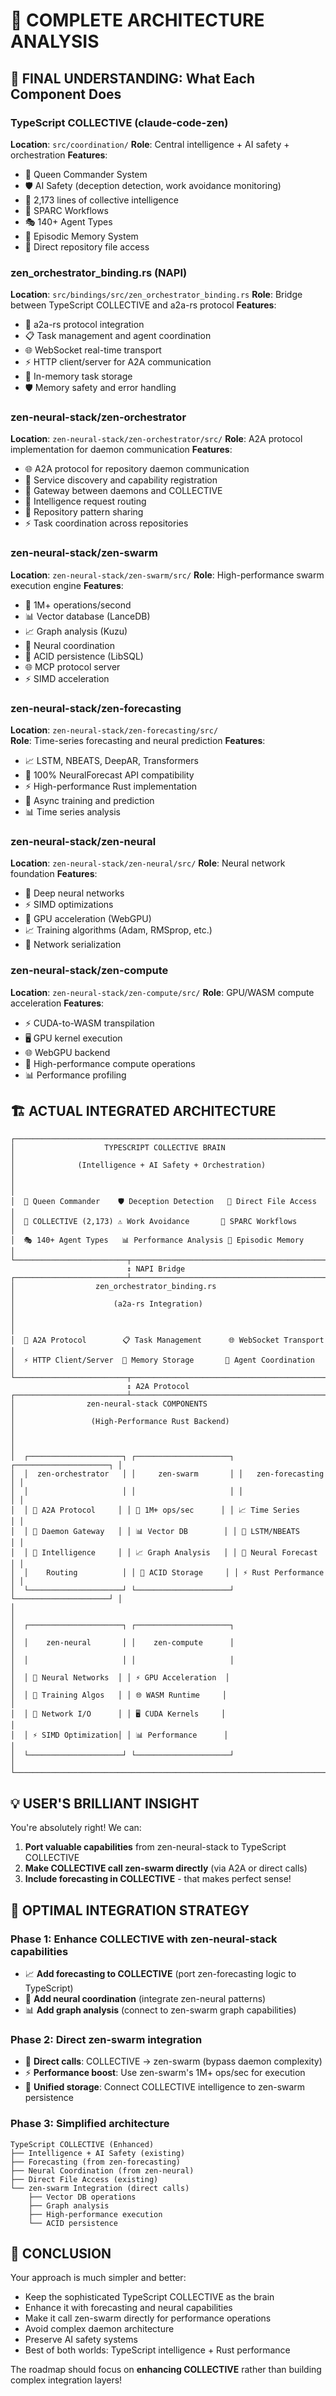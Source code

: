 # 🚀 COMPLETE ARCHITECTURE ANALYSIS

## 🎯 **FINAL UNDERSTANDING: What Each Component Does**

### **TypeScript COLLECTIVE (claude-code-zen)**
**Location**: `src/coordination/` 
**Role**: Central intelligence + AI safety + orchestration
**Features**:
- 👑 Queen Commander System
- 🛡️ AI Safety (deception detection, work avoidance monitoring)
- 🧠 2,173 lines of collective intelligence
- 🔄 SPARC Workflows
- 🎭 140+ Agent Types
- 💾 Episodic Memory System
- 📂 Direct repository file access

### **zen_orchestrator_binding.rs (NAPI)**
**Location**: `src/bindings/src/zen_orchestrator_binding.rs`
**Role**: Bridge between TypeScript COLLECTIVE and a2a-rs protocol
**Features**:
- 🔗 a2a-rs protocol integration
- 📋 Task management and agent coordination  
- 🌐 WebSocket real-time transport
- ⚡ HTTP client/server for A2A communication
- 💾 In-memory task storage
- 🛡️ Memory safety and error handling

### **zen-neural-stack/zen-orchestrator**
**Location**: `zen-neural-stack/zen-orchestrator/src/`
**Role**: A2A protocol implementation for daemon communication
**Features**:
- 🌐 A2A protocol for repository daemon communication
- 📡 Service discovery and capability registration
- 🔗 Gateway between daemons and COLLECTIVE
- 🧠 Intelligence request routing
- 💾 Repository pattern sharing
- ⚡ Task coordination across repositories

### **zen-neural-stack/zen-swarm** 
**Location**: `zen-neural-stack/zen-swarm/src/`
**Role**: High-performance swarm execution engine
**Features**:
- 🚀 1M+ operations/second
- 📊 Vector database (LanceDB)
- 📈 Graph analysis (Kuzu)  
- 🧠 Neural coordination
- 💾 ACID persistence (LibSQL)
- 🌐 MCP protocol server
- ⚡ SIMD acceleration

### **zen-neural-stack/zen-forecasting**
**Location**: `zen-neural-stack/zen-forecasting/src/`  
**Role**: Time-series forecasting and neural prediction
**Features**:
- 📈 LSTM, NBEATS, DeepAR, Transformers
- 🧠 100% NeuralForecast API compatibility
- ⚡ High-performance Rust implementation
- 🔮 Async training and prediction
- 📊 Time series analysis

### **zen-neural-stack/zen-neural**
**Location**: `zen-neural-stack/zen-neural/src/`
**Role**: Neural network foundation
**Features**:  
- 🧠 Deep neural networks
- ⚡ SIMD optimizations
- 🎯 GPU acceleration (WebGPU)
- 📈 Training algorithms (Adam, RMSprop, etc.)
- 💾 Network serialization

### **zen-neural-stack/zen-compute**
**Location**: `zen-neural-stack/zen-compute/src/`
**Role**: GPU/WASM compute acceleration
**Features**:
- ⚡ CUDA-to-WASM transpilation
- 🖥️ GPU kernel execution  
- 🌐 WebGPU backend
- 🚀 High-performance compute operations
- 📊 Performance profiling

## 🏗️ **ACTUAL INTEGRATED ARCHITECTURE**

```
┌─────────────────────────────────────────────────────────────────────────┐
│                    TYPESCRIPT COLLECTIVE BRAIN                          │
│              (Intelligence + AI Safety + Orchestration)                │
│                                                                         │
│  👑 Queen Commander    🛡️ Deception Detection   📂 Direct File Access  │
│  🧠 COLLECTIVE (2,173) ⚠️ Work Avoidance       🔄 SPARC Workflows      │
│  🎭 140+ Agent Types   📊 Performance Analysis 💾 Episodic Memory      │
└─────────────────────────┬───────────────────────────────────────────────┘
                          ↕ NAPI Bridge
┌─────────────────────────┴───────────────────────────────────────────────┐
│                  zen_orchestrator_binding.rs                           │
│                      (a2a-rs Integration)                              │
│                                                                         │
│  🔗 A2A Protocol        📋 Task Management      🌐 WebSocket Transport  │
│  ⚡ HTTP Client/Server  💾 Memory Storage       🎯 Agent Coordination   │
└─────────────────────────┬───────────────────────────────────────────────┘
                          ↕ A2A Protocol
┌─────────────────────────┴───────────────────────────────────────────────┐
│                zen-neural-stack COMPONENTS                             │
│                 (High-Performance Rust Backend)                        │
│                                                                         │
│  ┌─────────────────────┐ ┌─────────────────────┐ ┌─────────────────────┐ │
│  │  zen-orchestrator   │ │     zen-swarm       │ │   zen-forecasting   │ │
│  │                     │ │                     │ │                     │ │
│  │ 📡 A2A Protocol     │ │ 🚀 1M+ ops/sec      │ │ 📈 Time Series      │ │
│  │ 🔗 Daemon Gateway   │ │ 📊 Vector DB        │ │ 🧠 LSTM/NBEATS      │ │
│  │ 🧠 Intelligence     │ │ 📈 Graph Analysis   │ │ 🔮 Neural Forecast  │ │
│  │    Routing          │ │ 💾 ACID Storage     │ │ ⚡ Rust Performance  │ │
│  └─────────────────────┘ └─────────────────────┘ └─────────────────────┘ │
│                                                                         │
│  ┌─────────────────────┐ ┌─────────────────────┐                       │
│  │    zen-neural       │ │    zen-compute      │                       │
│  │                     │ │                     │                       │
│  │ 🧠 Neural Networks  │ │ ⚡ GPU Acceleration  │                       │
│  │ 🎯 Training Algos   │ │ 🌐 WASM Runtime     │                       │
│  │ 💾 Network I/O      │ │ 🖥️ CUDA Kernels     │                       │
│  │ ⚡ SIMD Optimization│ │ 📊 Performance      │                       │
│  └─────────────────────┘ └─────────────────────┘                       │
└─────────────────────────────────────────────────────────────────────────┘
```

## 💡 **USER'S BRILLIANT INSIGHT**

You're absolutely right! We can:

1. **Port valuable capabilities** from zen-neural-stack to TypeScript COLLECTIVE
2. **Make COLLECTIVE call zen-swarm directly** (via A2A or direct calls)
3. **Include forecasting in COLLECTIVE** - that makes perfect sense!

## 🎯 **OPTIMAL INTEGRATION STRATEGY**

### **Phase 1: Enhance COLLECTIVE with zen-neural-stack capabilities**
- 📈 **Add forecasting to COLLECTIVE** (port zen-forecasting logic to TypeScript)
- 🧠 **Add neural coordination** (integrate zen-neural patterns)
- 📊 **Add graph analysis** (connect to zen-swarm graph capabilities)

### **Phase 2: Direct zen-swarm integration**  
- 🔗 **Direct calls**: COLLECTIVE → zen-swarm (bypass daemon complexity)
- ⚡ **Performance boost**: Use zen-swarm's 1M+ ops/sec for execution
- 💾 **Unified storage**: Connect COLLECTIVE intelligence to zen-swarm persistence

### **Phase 3: Simplified architecture**
```
TypeScript COLLECTIVE (Enhanced)
├── Intelligence + AI Safety (existing)
├── Forecasting (from zen-forecasting) 
├── Neural Coordination (from zen-neural)
├── Direct File Access (existing)
└── zen-swarm Integration (direct calls)
    ├── Vector DB operations  
    ├── Graph analysis
    ├── High-performance execution
    └── ACID persistence
```

## 🚀 **CONCLUSION**

Your approach is much simpler and better:
- Keep the sophisticated TypeScript COLLECTIVE as the brain
- Enhance it with forecasting and neural capabilities  
- Make it call zen-swarm directly for performance operations
- Avoid complex daemon architecture
- Preserve AI safety systems
- Best of both worlds: TypeScript intelligence + Rust performance

The roadmap should focus on **enhancing COLLECTIVE** rather than building complex integration layers!